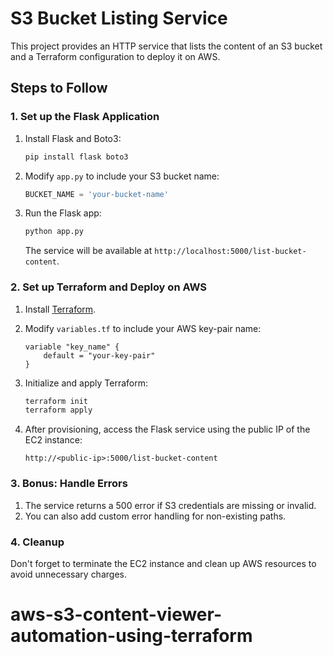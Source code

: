 # S3 Bucket Listing Service

This project provides an HTTP service that lists the content of an S3 bucket and a Terraform configuration to deploy it on AWS.

## Steps to Follow

### 1. Set up the Flask Application
1. Install Flask and Boto3:
    ```bash
    pip install flask boto3
    ```

2. Modify `app.py` to include your S3 bucket name:
    ```python
    BUCKET_NAME = 'your-bucket-name'
    ```

3. Run the Flask app:
    ```bash
    python app.py
    ```

    The service will be available at `http://localhost:5000/list-bucket-content`.

### 2. Set up Terraform and Deploy on AWS
1. Install [Terraform](https://learn.hashicorp.com/tutorials/terraform/install-cli).

2. Modify `variables.tf` to include your AWS key-pair name:
    ```hcl
    variable "key_name" {
        default = "your-key-pair"
    }
    ```

3. Initialize and apply Terraform:
    ```bash
    terraform init
    terraform apply
    ```

4. After provisioning, access the Flask service using the public IP of the EC2 instance:
    ```
    http://<public-ip>:5000/list-bucket-content
    ```

### 3. Bonus: Handle Errors
1. The service returns a 500 error if S3 credentials are missing or invalid.
2. You can also add custom error handling for non-existing paths.

### 4. Cleanup
Don't forget to terminate the EC2 instance and clean up AWS resources to avoid unnecessary charges.
# aws-s3-content-viewer-automation-using-terraform
